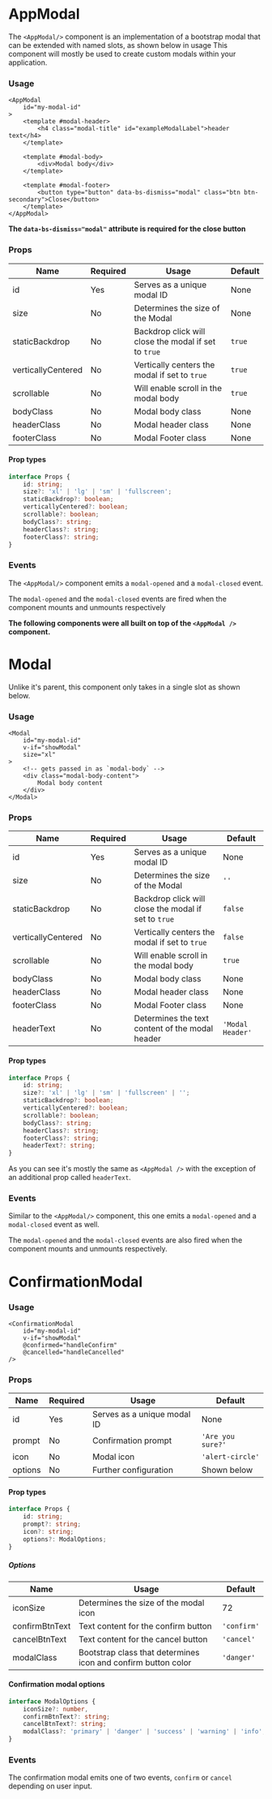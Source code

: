 # AppModal

The `<AppModal/>` component is an implementation of a bootstrap modal that can be extended with named slots, as shown below in usage
This component will mostly be used to create custom modals within your application.



### Usage
```vue
<AppModal 
    id="my-modal-id"
>
    <template #modal-header>
        <h4 class="modal-title" id="exampleModalLabel">header text</h4>
    </template>

    <template #modal-body>
        <div>Modal body</div>
    </template>

    <template #modal-footer>
        <button type="button" data-bs-dismiss="modal" class="btn btn-secondary">Close</button>
    </template>
</AppModal>
```

**The `data-bs-dismiss="modal"` attribute is required for the close button**



### Props

| Name | Required | Usage | Default |
| ---- | -------- | ----- | ------- |
| id   | Yes      | Serves as a unique modal ID | None
| size | No       | Determines the size of the Modal | None
| staticBackdrop  | No      | Backdrop click will close the modal if set to `true` | `true`
| verticallyCentered | No   | Vertically centers the modal if set to `true` | `true`
| scrollable | No | Will enable scroll in the modal body | `true`
| bodyClass  | No | Modal body class | None
| headerClass  | No | Modal header class | None
| footerClass | No | Modal Footer class | None

#### Prop types
```ts
interface Props {
    id: string;
    size?: 'xl' | 'lg' | 'sm' | 'fullscreen';
    staticBackdrop?: boolean;
    verticallyCentered?: boolean;
    scrollable?: boolean;
    bodyClass?: string;
    headerClass?: string;
    footerClass?: string;
}
```


### Events

The `<AppModal/>` component emits a `modal-opened` and a `modal-closed` event.  

The `modal-opened` and the `modal-closed` events are fired when the component mounts and unmounts respectively  
  

**The following components were all built on top of the `<AppModal />` component.**  

# Modal

Unlike it's parent, this component only takes in a single slot as shown below.   


### Usage
```vue
<Modal
    id="my-modal-id"
    v-if="showModal"
    size="xl"
>
    <!-- gets passed in as `modal-body` -->
    <div class="modal-body-content">
        Modal body content
    </div>
</Modal>
```

### Props

| Name | Required | Usage | Default |
| ---- | -------- | ----- | ------- |
| id   | Yes      | Serves as a unique modal ID | None
| size | No       | Determines the size of the Modal | `''`
| staticBackdrop  | No      | Backdrop click will close the modal if set to `true` | `false`
| verticallyCentered | No   | Vertically centers the modal if set to `true` | `false`
| scrollable | No | Will enable scroll in the modal body | `true`
| bodyClass  | No | Modal body class | None
| headerClass  | No | Modal header class | None
| footerClass | No | Modal Footer class | None
| headerText | No | Determines the text content of the modal header | `'Modal Header'`


#### Prop types
```ts
interface Props {
    id: string;
    size?: 'xl' | 'lg' | 'sm' | 'fullscreen' | '';
    staticBackdrop?: boolean;
    verticallyCentered?: boolean;
    scrollable?: boolean;
    bodyClass?: string;
    headerClass?: string;
    footerClass?: string;
    headerText?: string;
}
```

As you can see it's mostly the same as `<AppModal />` with the exception of an additional prop called `headerText`.


### Events

Similar to the `<AppModal/>` component, this one emits a `modal-opened` and a `modal-closed` event as well.  

The `modal-opened` and the `modal-closed` events are also fired when the component mounts and unmounts respectively.




# ConfirmationModal

### Usage
```vue
<ConfirmationModal
    id="my-modal-id"
    v-if="showModal"
    @confirmed="handleConfirm"
    @cancelled="handleCancelled"
/>
```

### Props

| Name | Required | Usage | Default |
| ----   | -------- | ----- | ------- |
| id     | Yes | Serves as a unique modal ID | None
| prompt | No  | Confirmation prompt         | `'Are you sure?'`
| icon | No  | Modal icon | `'alert-circle'`
| options | No  | Further configuration | Shown below

#### Prop types
```ts
interface Props {
    id: string;
    prompt?: string;
    icon?: string;
    options?: ModalOptions;
}
```

##### Options
| Name | Usage | Default |
| ---- | ---- | ---- |
| iconSize | Determines the size of the modal icon | 72
| confirmBtnText | Text content for the confirm button | `'confirm'`
| cancelBtnText | Text content for the cancel button | `'cancel'`
| modalClass | Bootstrap class that determines icon and confirm button color | `'danger'`

#### Confirmation modal options
```ts
interface ModalOptions {
    iconSize?: number,
    confirmBtnText?: string;
    cancelBtnText?: string;
    modalClass?: 'primary' | 'danger' | 'success' | 'warning' | 'info',
}
```

### Events

The confirmation modal emits one of two events, `confirm` or `cancel` depending on user input.
